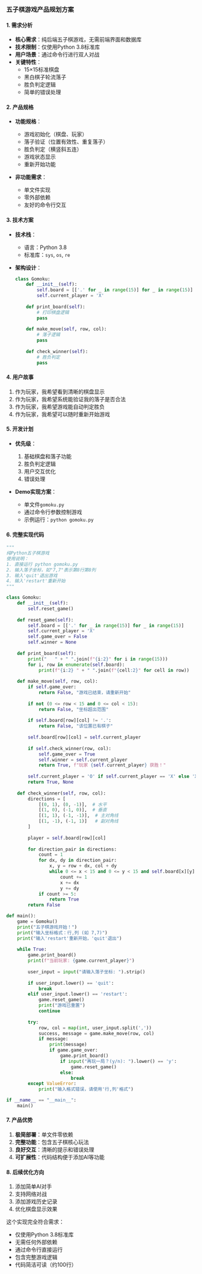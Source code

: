### 五子棋游戏产品规划方案

#### 1. 需求分析
- **核心需求**：纯后端五子棋游戏，无需前端界面和数据库
- **技术限制**：仅使用Python 3.8标准库
- **用户场景**：通过命令行进行双人对战
- **关键特性**：
  - 15×15标准棋盘
  - 黑白棋子轮流落子
  - 胜负判定逻辑
  - 简单的错误处理

#### 2. 产品规格
- **功能规格**：
  - 游戏初始化（棋盘、玩家）
  - 落子验证（位置有效性、重复落子）
  - 胜负判定（横竖斜五连）
  - 游戏状态显示
  - 重新开始功能

- **非功能需求**：
  - 单文件实现
  - 零外部依赖
  - 友好的命令行交互

#### 3. 技术方案
- **技术栈**：
  - 语言：Python 3.8
  - 标准库：`sys`, `os`, `re`
  
- **架构设计**：
  ```python
  class Gomoku:
      def __init__(self):
          self.board = [['.' for _ in range(15)] for _ in range(15)]
          self.current_player = 'X'
      
      def print_board(self):
          # 打印棋盘逻辑
          pass
      
      def make_move(self, row, col):
          # 落子逻辑
          pass
      
      def check_winner(self):
          # 胜负判定
          pass
  ```

#### 4. 用户故事
1. 作为玩家，我希望看到清晰的棋盘显示
2. 作为玩家，我希望系统能验证我的落子是否合法
3. 作为玩家，我希望游戏能自动判定胜负
4. 作为玩家，我希望可以随时重新开始游戏

#### 5. 开发计划
- **优先级**：
  1. 基础棋盘和落子功能
  2. 胜负判定逻辑
  3. 用户交互优化
  4. 错误处理

- **Demo实现方案**：
  - 单文件`gomoku.py`
  - 通过命令行参数控制游戏
  - 示例运行：`python gomoku.py`

#### 6. 完整实现代码

```python
"""
纯Python五子棋游戏
使用说明：
1. 直接运行 python gomoku.py
2. 输入落子坐标，如"7,7"表示第8行第8列
3. 输入'quit'退出游戏
4. 输入'restart'重新开始
"""

class Gomoku:
    def __init__(self):
        self.reset_game()
    
    def reset_game(self):
        self.board = [['.' for _ in range(15)] for _ in range(15)]
        self.current_player = 'X'
        self.game_over = False
        self.winner = None
    
    def print_board(self):
        print("   " + " ".join(f"{i:2}" for i in range(15)))
        for i, row in enumerate(self.board):
            print(f"{i:2} " + " ".join(f"{cell:2}" for cell in row))
    
    def make_move(self, row, col):
        if self.game_over:
            return False, "游戏已结束，请重新开始"
        
        if not (0 <= row < 15 and 0 <= col < 15):
            return False, "坐标超出范围"
        
        if self.board[row][col] != '.':
            return False, "该位置已有棋子"
        
        self.board[row][col] = self.current_player
        
        if self.check_winner(row, col):
            self.game_over = True
            self.winner = self.current_player
            return True, f"玩家 {self.current_player} 获胜！"
        
        self.current_player = 'O' if self.current_player == 'X' else 'X'
        return True, None
    
    def check_winner(self, row, col):
        directions = [
            [(0, 1), (0, -1)],  # 水平
            [(1, 0), (-1, 0)],  # 垂直
            [(1, 1), (-1, -1)],  # 主对角线
            [(1, -1), (-1, 1)]   # 副对角线
        ]
        
        player = self.board[row][col]
        
        for direction_pair in directions:
            count = 1
            for dx, dy in direction_pair:
                x, y = row + dx, col + dy
                while 0 <= x < 15 and 0 <= y < 15 and self.board[x][y] == player:
                    count += 1
                    x += dx
                    y += dy
            if count >= 5:
                return True
        return False

def main():
    game = Gomoku()
    print("五子棋游戏开始！")
    print("输入坐标格式：行,列 (如 7,7)")
    print("输入'restart'重新开始，'quit'退出")
    
    while True:
        game.print_board()
        print(f"当前玩家: {game.current_player}")
        
        user_input = input("请输入落子坐标: ").strip()
        
        if user_input.lower() == 'quit':
            break
        elif user_input.lower() == 'restart':
            game.reset_game()
            print("游戏已重置")
            continue
        
        try:
            row, col = map(int, user_input.split(','))
            success, message = game.make_move(row, col)
            if message:
                print(message)
                if game.game_over:
                    game.print_board()
                    if input("再玩一局？(y/n): ").lower() == 'y':
                        game.reset_game()
                    else:
                        break
        except ValueError:
            print("输入格式错误，请使用'行,列'格式")

if __name__ == "__main__":
    main()
```

#### 7. 产品优势
1. **极简部署**：单文件零依赖
2. **完整功能**：包含五子棋核心玩法
3. **良好交互**：清晰的提示和错误处理
4. **可扩展性**：代码结构便于添加AI等功能

#### 8. 后续优化方向
1. 添加简单AI对手
2. 支持网络对战
3. 添加游戏历史记录
4. 优化棋盘显示效果

这个实现完全符合需求：
- 仅使用Python 3.8标准库
- 无需任何外部依赖
- 通过命令行直接运行
- 包含完整游戏逻辑
- 代码简洁可读（约100行）

